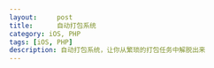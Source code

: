 ```yaml
---
layout:     post
title:      自动打包系统
category: iOS, PHP
tags: [iOS, PHP]
description: 自动打包系统，让你从繁琐的打包任务中解脱出来
---
```

